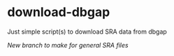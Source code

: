 # download-dbgap
Just simple script(s) to download SRA data from dbgap

*New branch to make for general SRA files*

